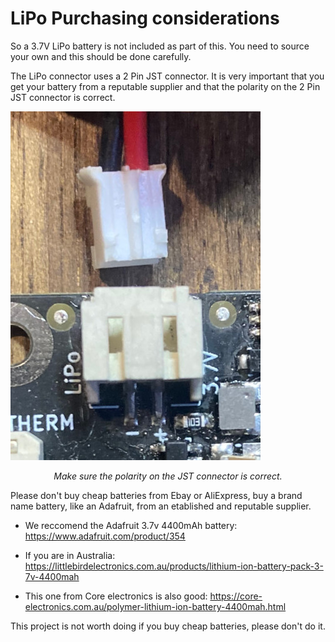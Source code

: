 # LiPo Purchasing considerations

So a 3.7V LiPo battery is not included as part of this. You need to source your own and this should be done carefully. 

The LiPo connector uses a 2 Pin JST connector. It is very important that you get your battery from a reputable supplier and that the polarity on the 2 Pin JST connector is correct.
  
![Production Kit](img/lipo_jst.jpg?raw=true "Title")
<p style="text-align:center; font-style:italic;">Make sure the polarity on the JST connector is correct.</p>

Please don't buy cheap batteries from Ebay or AliExpress, buy a brand name battery, like an Adafruit, from an etablished and reputable supplier. 
  
* We reccomend the Adafruit 3.7v 4400mAh battery:
  https://www.adafruit.com/product/354
* If you are in Australia: https://littlebirdelectronics.com.au/products/lithium-ion-battery-pack-3-7v-4400mah

* This one from Core electronics is also good:
  https://core-electronics.com.au/polymer-lithium-ion-battery-4400mah.html
  

This project is not worth doing if you buy cheap batteries, please don't do it.